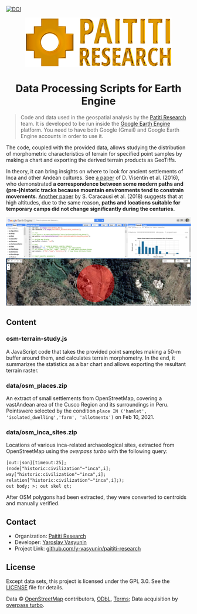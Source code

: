 [![DOI](https://zenodo.org/badge/DOI/10.5281/zenodo.5765415.svg)](https://doi.org/10.5281/zenodo.5765415)

<p align="center"><img src="pics/logo.png" alt="Paititi Research Logo" width="400"></p>
<h1 align="center">Data Processing Scripts for Earth Engine</h1>

> Code and data used in the geospatial analysis by the [Patiti Research](https://paititi.info/) team. It is developed to be run inside the [Google Earth Engine](https://earthengine.google.com/) platform. You need to have both Google (Gmail) and Google Earth Engine accounts in order to use it.

The code, coupled with the provided data, allows studying the distribution of morphometric characteristics of terrain for specified point samples by making a chart and exporting the derived terrain products as GeoTiffs.

In theory, it can bring insights on where to look for ancient settlements of Inca and other Andean cultures. See [a paper](https://www.sciencedirect.com/science/article/pii/S1040618215010666) of D. Visentin et al. (2016), who demonstrated **a correspondence between some modern paths and (pre-)historic tracks because mountain environments tend to constrain movements**. [Another paper](https://www.sciencedirect.com/science/article/pii/S1040618217314787) by S. Caracausi et al. (2018) suggests that at high altitudes, due to the same reason, **paths and locations suitable for temporary camps did not change significantly during the centuries.**

![Earth Engine screenshot](pics/gee-1.png)

## Content

### osm-terrain-study.js

A JavaScript code that takes the provided point samples making a 50-m buffer around them, and calculates terrain morphometry. In the end, it summarizes the statistics as a bar chart and allows exporting the resultant terrain raster.

### data/osm_places.zip

An extract of small settlements from OpenStreetMap, covering a vastAndean area of the Cusco Region and its surroundings in Peru. Pointswere selected by the condition `place IN ('hamlet', 'isolated_dwelling','farm', 'allotments')` on Feb 10, 2021.

### data/osm_inca_sites.zip

Locations of various inca-related archaeological sites, extracted from OpenStreetMap using the *overpass turbo* with the following query:

    [out:json][timeout:25];
    (node["historic:civilization"~"inca",i];
    way["historic:civilization"~"inca",i];
    relation["historic:civilization"~"inca",i];);
    out body; >; out skel qt;

After OSM polygons had been extracted, they were converted to centroids and manually verified.

## Contact

  - Organization: [Paititi Research](https://paititi.info/)
  - Developer: [Yaroslav Vasyunin](https://www.linkedin.com/in/vasyunin)
  - Project Link: [github.com/y-vasyunin/paititi-research](https://github.com/y-vasyunin/paititi-research)

## License

Except data sets, this project is licensed under the GPL 3.0. See the [LICENSE](LICENSE) file for details.

Data © [OpenStreetMap](https://www.openstreetmap.org/) contributors, [ODbL](https://opendatacommons.org/licenses/odbl/1-0/), [Terms](https://www.openstreetmap.org/copyright); Data acquisition by [overpass turbo](https://overpass-turbo.eu/).
